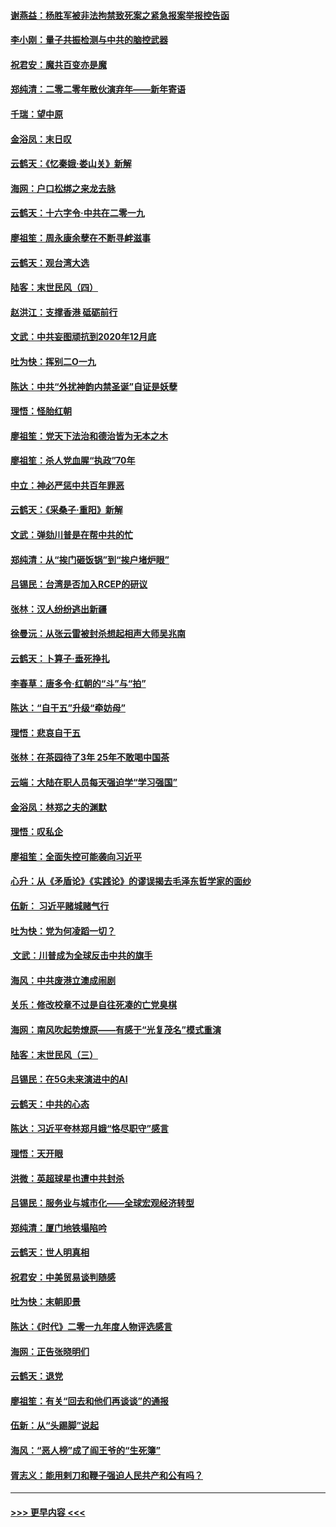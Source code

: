 #### [谢燕益：杨胜军被非法拘禁致死案之紧急报案举报控告函](../pages/nsc993/n11756134.md?t=01012333) 
#### [李小刚：量子共振检测与中共的脑控武器](../pages/nsc993/n11754518.md?t=01012333) 
#### [祝君安：魔共百变亦是魔](../pages/nsc993/n11754469.md?t=01012333) 
#### [郑纯清：二零二零年散伙演弃年——新年寄语](../pages/nsc993/n11754195.md?t=01012333) 
#### [千瑞：望中原](../pages/nsc993/n11754159.md?t=01012333) 
#### [金浴凤：末日叹](../pages/nsc993/n11752359.md?t=01012333) 
#### [云鹤天：《忆秦娥‧娄山关》新解](../pages/nsc993/n11752348.md?t=01012333) 
#### [海网：户口松绑之来龙去脉](../pages/nsc993/n11752328.md?t=01012333) 
#### [云鹤天：十六字令‧中共在二零一九](../pages/nsc993/n11752305.md?t=01012333) 
#### [廖祖笙：周永康余孽在不断寻衅滋事](../pages/nsc993/n11751013.md?t=01012333) 
#### [云鹤天：观台湾大选](../pages/nsc993/n11751007.md?t=01012333) 
#### [陆客：末世民风（四）](../pages/nsc993/n11749203.md?t=01012333) 
#### [赵洪江：支撑香港 砥砺前行](../pages/nsc993/n11748482.md?t=01012333) 
#### [文武：中共妄图顽抗到2020年12月底](../pages/nsc993/n11748446.md?t=01012333) 
#### [吐为快：挥别二O一九](../pages/nsc993/n11748411.md?t=01012333) 
#### [陈达：中共“外扰神韵内禁圣诞”自证是妖孽](../pages/nsc993/n11748226.md?t=01012333) 
#### [理悟：怪胎红朝](../pages/nsc993/n11748206.md?t=01012333) 
#### [廖祖笙：党天下法治和德治皆为无本之木](../pages/nsc993/n11748135.md?t=01012333) 
#### [廖祖笙：杀人党血腥“执政”70年](../pages/nsc993/n11745144.md?t=01012333) 
#### [中立：神必严惩中共百年罪恶](../pages/nsc993/n11744970.md?t=01012333) 
#### [云鹤天：《采桑子‧重阳》新解](../pages/nsc993/n11744948.md?t=01012333) 
#### [文武：弹劾川普是在帮中共的忙](../pages/nsc993/n11744758.md?t=01012333) 
#### [郑纯清：从“挨门砸饭锅”到“挨户堵炉眼”](../pages/nsc993/n11744745.md?t=01012333) 
#### [吕锡民：台湾是否加入RCEP的研议](../pages/nsc993/n11744701.md?t=01012333) 
#### [张林：汉人纷纷逃出新疆](../pages/nsc993/n11743530.md?t=01012333) 
#### [徐曼沅：从张云雷被封杀想起相声大师吴兆南](../pages/nsc993/n11741816.md?t=01012333) 
#### [云鹤天：卜算子‧垂死挣扎](../pages/nsc993/n11739956.md?t=01012333) 
#### [李春草：唐多令‧红朝的“斗”与“拍”](../pages/nsc993/n11739830.md?t=01012333) 
#### [陈达：“自干五”升级“牵妨母”](../pages/nsc993/n11739724.md?t=01012333) 
#### [理悟：悲哀自干五](../pages/nsc993/n11739547.md?t=01012333) 
#### [张林：在茶园待了3年 25年不敢喝中国茶](../pages/nsc993/n11739240.md?t=01012333) 
#### [云端：大陆在职人员每天强迫学“学习强国”](../pages/nsc993/n11738735.md?t=01012333) 
#### [金浴凤：林郑之夫的渊默](../pages/nsc993/n11737735.md?t=01012333) 
#### [理悟：叹私企](../pages/nsc993/n11737715.md?t=01012333) 
#### [廖祖笙：全面失控可能袭向习近平](../pages/nsc993/n11737704.md?t=01012333) 
#### [心升：从《矛盾论》《实践论》的谬误揭去毛泽东哲学家的面纱](../pages/nsc993/n11736962.md?t=01012333) 
#### [伍新： 习近平赌城赌气行](../pages/nsc993/n11736929.md?t=01012333) 
#### [吐为快：党为何凌蹈一切？](../pages/nsc993/n11736915.md?t=01012333) 
#### [ 文武：川普成为全球反击中共的旗手](../pages/nsc993/n11736882.md?t=01012333) 
#### [海风：中共废港立澳成闹剧](../pages/nsc993/n11735857.md?t=01012333) 
#### [关乐：修改校章不过是自往死凑的亡党臭棋](../pages/nsc993/n11735097.md?t=01012333) 
#### [海网：南风吹起势燎原——有感于“光复茂名”模式重演](../pages/nsc993/n11732308.md?t=01012333) 
#### [陆客：末世民风（三）](../pages/nsc993/n11732211.md?t=01012333) 
#### [吕锡民：在5G未来演进中的AI](../pages/nsc993/n11730010.md?t=01012333) 
#### [云鹤天：中共的心态](../pages/nsc993/n11729906.md?t=01012333) 
#### [陈达：习近平夸林郑月娥“恪尽职守”感言](../pages/nsc993/n11729881.md?t=01012333) 
#### [理悟：天开眼](../pages/nsc993/n11729699.md?t=01012333) 
#### [洪微：英超球星也遭中共封杀](../pages/nsc993/n11727243.md?t=01012333) 
#### [吕锡民：服务业与城市化——全球宏观经济转型](../pages/nsc993/n11725845.md?t=01012333) 
#### [郑纯清：厦门地铁塌陷吟](../pages/nsc993/n11725813.md?t=01012333) 
#### [云鹤天：世人明真相](../pages/nsc993/n11725621.md?t=01012333) 
#### [祝君安：中美贸易谈判随感](../pages/nsc993/n11725609.md?t=01012333) 
#### [吐为快：末朝即景](../pages/nsc993/n11723365.md?t=01012333) 
#### [陈达：《时代》二零一九年度人物评选感言](../pages/nsc993/n11723337.md?t=01012333) 
#### [海网：正告张晓明们](../pages/nsc993/n11723228.md?t=01012333) 
#### [云鹤天：退党](../pages/nsc993/n11723056.md?t=01012333) 
#### [廖祖笙：有关“回去和他们再谈谈”的通报](../pages/nsc993/n11722442.md?t=01012333) 
#### [伍新：从“头踢脚”说起](../pages/nsc993/n11722429.md?t=01012333) 
#### [海风：“恶人榜”成了阎王爷的“生死簿”](../pages/nsc993/n11722272.md?t=01012333) 
#### [胥志义：能用剌刀和鞭子强迫人民共产和公有吗？](../pages/nsc993/n11720569.md?t=01012333) 

----
#### [ >>> 更早内容 <<< ](../indexes/nsc993-earlier.md)
